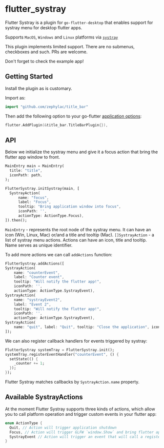 # flutter_systray

Flutter Systray is a plugin for `go-flutter-desktop` that enables support for systray menu for desktop flutter apps.

Supports `MacOS`, `Windows` and `Linux` platforms via [`systray`](https://github.com/getlantern/systray)

This plugin implements limited support. There are no submenus, checkboxes and such. PRs are welcome.

Don't forget to check the example app!

## Getting Started

Install the plugin as is customary.

Import as:
```go
import "github.com/zephylac/title_bar"
```

Then add the following option to your go-flutter [application options](https://github.com/go-flutter-desktop/go-flutter/wiki/Plugin-info):
```go
flutter.AddPlugin(&title_bar.TitleBarPlugin{}),
```
## API

Below we initialize the systray menu and give it a focus action that bring the flutter app window to front.
```dart
MainEntry main = MainEntry(
  title: "title",
  iconPath: path,
);

FlutterSystray.initSystray(main, [
  SystrayAction(
      name: "focus",
      label: "Focus",
      tooltip: "Bring application window into focus",
      iconPath: '',
      actionType: ActionType.Focus),
]).then();
```
`MainEntry` - represents the root node of the systray menu. It can have an icon (Win, Linux, Mac) or/and a title and tooltip (Mac).
`[]SystrayAction` - a list of systray menu actions. Actions can have an icon, title and tooltip. Name serves as unique identifier. 


To add more actions we can call `addActions` function:
```dart
FlutterSystray.addActions([
SystrayAction(
    name: "counterEvent",
    label: "Counter event",
    tooltip: "Will notify the flutter app!",
    iconPath: '',
    actionType: ActionType.SystrayEvent),
SystrayAction(
    name: "systrayEvent2",
    label: "Event 2",
    tooltip: "Will notify the flutter app!",
    iconPath: '',
    actionType: ActionType.SystrayEvent),
SystrayAction(
    name: "quit", label: "Quit", tooltip: "Close the application", iconPath: '', actionType: ActionType.Quit)
]);
```

We can also register callback handlers for events triggered by systray:
```dart 
FlutterSystray systemTray = FlutterSystray.init();
systemTray.registerEventHandler("counterEvent", () {
  setState(() {
    _counter += 1;
  });
});
```
Flutter Systray matches callbacks by `SystrayAction.name` property.


## Available SystrayActions

At the moment Flutter Systray supports three kinds of actions, which allow you to call platform operation and  trigger custom events in your flutter app:
```dart
enum ActionType {
  Quit, // Action will trigger application shutdown
  Focus, // Action will trigger GLFW `window.Show` and bring flutter app to front
  SystrayEvent // Action will trigger an event that will call a registered callback in flutter app
}
```
